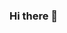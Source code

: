 ### Hi there 👋
<!--
**ConeaAdrian/ConeaAdrian** is a ✨ _special_ ✨ repository because its `README.md` (this file) appears on your GitHub profile.

[![LinkedIn](https://img.shields.io/badge/LinkedIn-Profile-blue?logo=linkedin)](https://www.linkedin.com/in/NUMELE-TAU-AICI/)


Here are some ideas to get you started:

- 🔭 I’m currently working on ...
- 🌱 I’m currently learning ...
- 👯 I’m looking to collaborate on ...
- 🤔 I’m looking for help with ...
- 💬 Ask me about ...
- 📫 How to reach me: ...
- 😄 Pronouns: ...
- ⚡ Fun fact: ...
-->

